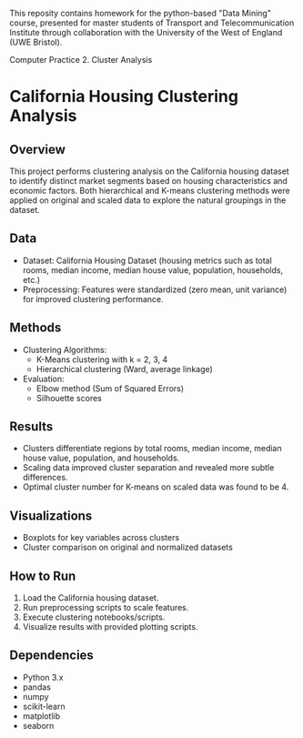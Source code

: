 This reposity contains homework for the python-based "Data Mining" course, presented for master students of Transport and Telecommunication Institute through collaboration with the University of the West of England (UWE Bristol).

Computer Practice 2. Cluster Analysis

# California Housing Clustering Analysis

## Overview
This project performs clustering analysis on the California housing dataset to identify distinct market segments based on housing characteristics and economic factors. Both hierarchical and K-means clustering methods were applied on original and scaled data to explore the natural groupings in the dataset.

## Data
- Dataset: California Housing Dataset (housing metrics such as total rooms, median income, median house value, population, households, etc.)
- Preprocessing: Features were standardized (zero mean, unit variance) for improved clustering performance.

## Methods
- Clustering Algorithms:
  - K-Means clustering with k = 2, 3, 4
  - Hierarchical clustering (Ward, average linkage)
- Evaluation:
  - Elbow method (Sum of Squared Errors)
  - Silhouette scores

## Results
- Clusters differentiate regions by total rooms, median income, median house value, population, and households.
- Scaling data improved cluster separation and revealed more subtle differences.
- Optimal cluster number for K-means on scaled data was found to be 4.

## Visualizations
- Boxplots for key variables across clusters
- Cluster comparison on original and normalized datasets

## How to Run
1. Load the California housing dataset.
2. Run preprocessing scripts to scale features.
3. Execute clustering notebooks/scripts.
4. Visualize results with provided plotting scripts.

## Dependencies
- Python 3.x
- pandas
- numpy
- scikit-learn
- matplotlib
- seaborn


